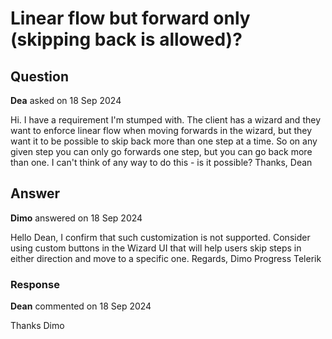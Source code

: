 # Linear flow but forward only (skipping back is allowed)?

## Question

**Dea** asked on 18 Sep 2024

Hi. I have a requirement I'm stumped with. The client has a wizard and they want to enforce linear flow when moving forwards in the wizard, but they want it to be possible to skip back more than one step at a time. So on any given step you can only go forwards one step, but you can go back more than one. I can't think of any way to do this - is it possible? Thanks, Dean

## Answer

**Dimo** answered on 18 Sep 2024

Hello Dean, I confirm that such customization is not supported. Consider using custom buttons in the Wizard UI that will help users skip steps in either direction and move to a specific one. Regards, Dimo Progress Telerik

### Response

**Dean** commented on 18 Sep 2024

Thanks Dimo
